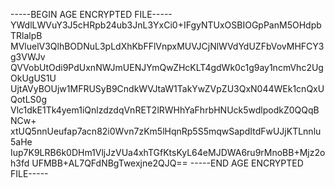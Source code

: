 -----BEGIN AGE ENCRYPTED FILE-----
YWdlLWVuY3J5cHRpb24ub3JnL3YxCi0+IFgyNTUxOSBIOGpPanM5OHdpbTRlalpB
MVluelV3QlhBODNuL3pLdXhKbFFlVnpxMUVJCjNlWVdYdUZFbVovMHFCY3g3VWJv
QVVobUtOdi9PdUxnNWJmUENJYmQwZHcKLT4gdWk0c1g9ay1ncmVhc2UgOkUgUS1U
UjtAVyBOUjw1MFRUSyB9CndkWVJtaW1TakYwZVpZU3QxN044WEk1cnQxUQotLS0g
Vlc1dkE1Tk4yem1iQnlzdzdqVnRET2lRWHhYaFhrbHNUck5wdlpodkZ0QQqBNCw+
xtUQ5nnUeufap7acn82i0Wvn7zKm5lHqnRp5S5mqwSapdItdFwUJjKTLnnlu5aHe
Iup7K9LRB6k0DHm1VljJzVUa4xhTGfKtsKyL64eMJDWA6ru9rMnoBB+Mjz2oh3fd
UFMBB+AL7QFdNBgTwexjne2QJQ==
-----END AGE ENCRYPTED FILE-----

